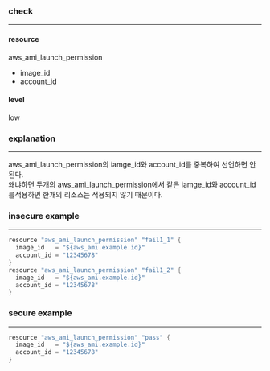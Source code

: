 ### check

---

#### resource
aws_ami_launch_permission
  - image_id
  - account_id

#### level
low

### explanation

---

aws_ami_launch_permission의 iamge_id와 account_id를 중복하여 선언하면 안된다. <br />
왜냐하면 두개의 aws_ami_launch_permission에서 같은 iamge_id와 account_id를적용하면 한개의 리소스는 적용되지 않기 때문이다.


### insecure example

---

```go
resource "aws_ami_launch_permission" "fail1_1" {
  image_id   = "${aws_ami.example.id}"
  account_id = "12345678"
}
resource "aws_ami_launch_permission" "fail1_2" {
  image_id   = "${aws_ami.example.id}"
  account_id = "12345678"
}
```


### secure example

---

```go
resource "aws_ami_launch_permission" "pass" {
  image_id   = "${aws_ami.example.id}"
  account_id = "12345678"
}
```
